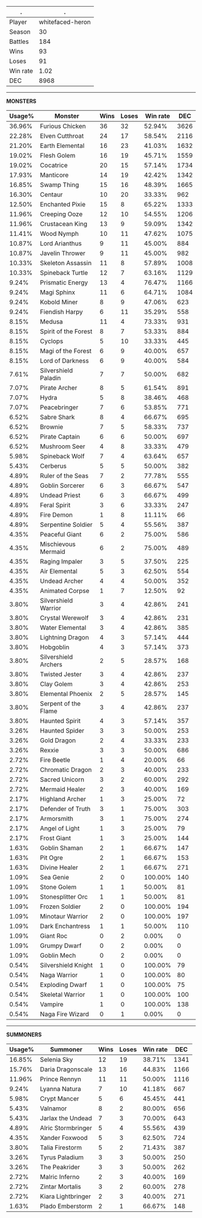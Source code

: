 .|.
|-|-
Player|whitefaced-heron
Season|30
Battles|184
Wins|93
Loses|91
Win rate|1.02
DEC|8968

---
**MONSTERS**

Usage%|Monster|Wins|Loses|Win rate|DEC|
-|-|-|-|-|-|
36.96%|Furious Chicken|36|32|52.94%|3626|
22.28%|Elven Cutthroat|24|17|58.54%|2116|
21.20%|Earth Elemental|16|23|41.03%|1632|
19.02%|Flesh Golem|16|19|45.71%|1559|
19.02%|Cocatrice|20|15|57.14%|1734|
17.93%|Manticore|14|19|42.42%|1342|
16.85%|Swamp Thing|15|16|48.39%|1665|
16.30%|Centaur|10|20|33.33%|962|
12.50%|Enchanted Pixie|15|8|65.22%|1333|
11.96%|Creeping Ooze|12|10|54.55%|1206|
11.96%|Crustacean King|13|9|59.09%|1342|
11.41%|Wood Nymph|10|11|47.62%|1075|
10.87%|Lord Arianthus|9|11|45.00%|884|
10.87%|Javelin Thrower|9|11|45.00%|982|
10.33%|Skeleton Assassin|11|8|57.89%|1008|
10.33%|Spineback Turtle|12|7|63.16%|1129|
9.24%|Prismatic Energy|13|4|76.47%|1166|
9.24%|Magi Sphinx|11|6|64.71%|1084|
9.24%|Kobold Miner|8|9|47.06%|623|
9.24%|Fiendish Harpy|6|11|35.29%|558|
8.15%|Medusa|11|4|73.33%|931|
8.15%|Spirit of the Forest|8|7|53.33%|884|
8.15%|Cyclops|5|10|33.33%|445|
8.15%|Magi of the Forest|6|9|40.00%|657|
8.15%|Lord of Darkness|6|9|40.00%|584|
7.61%|Silvershield Paladin|7|7|50.00%|682|
7.07%|Pirate Archer|8|5|61.54%|891|
7.07%|Hydra|5|8|38.46%|468|
7.07%|Peacebringer|7|6|53.85%|771|
6.52%|Sabre Shark|8|4|66.67%|695|
6.52%|Brownie|7|5|58.33%|737|
6.52%|Pirate Captain|6|6|50.00%|697|
6.52%|Mushroom Seer|4|8|33.33%|479|
5.98%|Spineback Wolf|7|4|63.64%|657|
5.43%|Cerberus|5|5|50.00%|382|
4.89%|Ruler of the Seas|7|2|77.78%|555|
4.89%|Goblin Sorcerer|6|3|66.67%|547|
4.89%|Undead Priest|6|3|66.67%|499|
4.89%|Feral Spirit|3|6|33.33%|247|
4.89%|Fire Demon|1|8|11.11%|66|
4.89%|Serpentine Soldier|5|4|55.56%|387|
4.35%|Peaceful Giant|6|2|75.00%|586|
4.35%|Mischievous Mermaid|6|2|75.00%|489|
4.35%|Raging Impaler|3|5|37.50%|225|
4.35%|Air Elemental|5|3|62.50%|554|
4.35%|Undead Archer|4|4|50.00%|352|
4.35%|Animated Corpse|1|7|12.50%|92|
3.80%|Silvershield Warrior|3|4|42.86%|241|
3.80%|Crystal Werewolf|3|4|42.86%|231|
3.80%|Water Elemental|3|4|42.86%|385|
3.80%|Lightning Dragon|4|3|57.14%|444|
3.80%|Hobgoblin|4|3|57.14%|373|
3.80%|Silvershield Archers|2|5|28.57%|168|
3.80%|Twisted Jester|3|4|42.86%|237|
3.80%|Clay Golem|3|4|42.86%|253|
3.80%|Elemental Phoenix|2|5|28.57%|145|
3.80%|Serpent of the Flame|3|4|42.86%|237|
3.80%|Haunted Spirit|4|3|57.14%|357|
3.26%|Haunted Spider|3|3|50.00%|253|
3.26%|Gold Dragon|2|4|33.33%|233|
3.26%|Rexxie|3|3|50.00%|686|
2.72%|Fire Beetle|1|4|20.00%|66|
2.72%|Chromatic Dragon|2|3|40.00%|233|
2.72%|Sacred Unicorn|3|2|60.00%|292|
2.72%|Mermaid Healer|2|3|40.00%|169|
2.17%|Highland Archer|1|3|25.00%|72|
2.17%|Defender of Truth|3|1|75.00%|303|
2.17%|Armorsmith|3|1|75.00%|274|
2.17%|Angel of Light|1|3|25.00%|79|
2.17%|Frost Giant|1|3|25.00%|144|
1.63%|Goblin Shaman|2|1|66.67%|147|
1.63%|Pit Ogre|2|1|66.67%|153|
1.63%|Divine Healer|2|1|66.67%|271|
1.09%|Sea Genie|2|0|100.00%|140|
1.09%|Stone Golem|1|1|50.00%|81|
1.09%|Stonesplitter Orc|1|1|50.00%|81|
1.09%|Frozen Soldier|2|0|100.00%|194|
1.09%|Minotaur Warrior|2|0|100.00%|197|
1.09%|Dark Enchantress|1|1|50.00%|110|
1.09%|Giant Roc|0|2|0.00%|0|
1.09%|Grumpy Dwarf|0|2|0.00%|0|
1.09%|Goblin Mech|0|2|0.00%|0|
0.54%|Silvershield Knight|1|0|100.00%|79|
0.54%|Naga Warrior|1|0|100.00%|80|
0.54%|Exploding Dwarf|1|0|100.00%|75|
0.54%|Skeletal Warrior|1|0|100.00%|100|
0.54%|Vampire|1|0|100.00%|138|
0.54%|Naga Fire Wizard|0|1|0.00%|0|

---
**SUMMONERS**

Usage%|Summoner|Wins|Loses|Win rate|DEC|
-|-|-|-|-|-|
16.85%|Selenia Sky|12|19|38.71%|1341|
15.76%|Daria Dragonscale|13|16|44.83%|1166|
11.96%|Prince Rennyn|11|11|50.00%|1116|
9.24%|Lyanna Natura|7|10|41.18%|667|
5.98%|Crypt Mancer|5|6|45.45%|441|
5.43%|Valnamor|8|2|80.00%|656|
5.43%|Jarlax the Undead|7|3|70.00%|643|
4.89%|Alric Stormbringer|5|4|55.56%|439|
4.35%|Xander Foxwood|5|3|62.50%|724|
3.80%|Talia Firestorm|5|2|71.43%|387|
3.26%|Tyrus Paladium|3|3|50.00%|250|
3.26%|The Peakrider|3|3|50.00%|262|
2.72%|Malric Inferno|2|3|40.00%|169|
2.72%|Zintar Mortalis|3|2|60.00%|278|
2.72%|Kiara Lightbringer|2|3|40.00%|271|
1.63%|Plado Emberstorm|2|1|66.67%|148|

